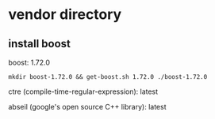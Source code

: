 # vendor directory

## install boost

boost: 1.72.0

`mkdir boost-1.72.0 && get-boost.sh 1.72.0 ./boost-1.72.0`

ctre (compile-time-regular-expression): latest

abseil (google's open source C++ library): latest
